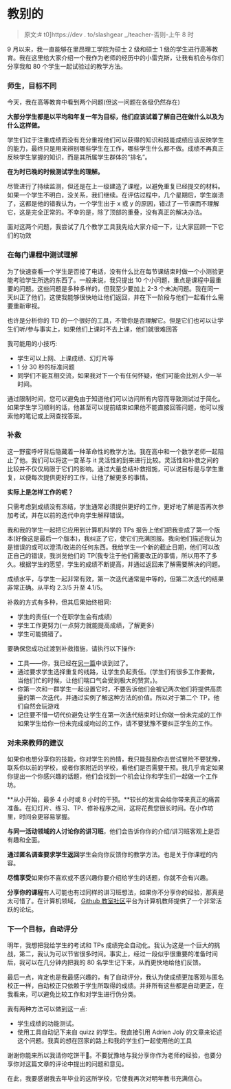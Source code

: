 # 教别的

> 原文:# t0]https://dev . to/slashgear _/teacher-否则-上午 8 时

9 月以来，我一直能够在里昂理工学院为硕士 2 级和硕士 1 级的学生进行高等教育。我在这里给大家介绍一个我作为老师的经历中的小雷克斯，让我有机会与你们分享我和 80 个学生一起试验过的教学方法。

### 师生，目标不同

今天，我在高等教育中看到两个问题(但这一问题在各级仍然存在)

**大部分学生都是以平均和年复一年为目标，他们应该试着了解自己在做什么以及为什么这样做。**

学生们过于注重成绩而没有充分重视他们可以获得的知识和技能成绩应该反映学生的能力，最终只是用来辨别哪些学生在工作，哪些学生什么都不做。成绩不再真正反映学生掌握的知识，而是其所属学生群体的“排名”。

**在为时已晚的时候测试学生的理解。**

尽管进行了持续监测，但还是在上一级建造了课程，以避免重复已经提交的材料。如果一个学生不明白，没关系，我们继续。在评估过程中，几个星期后，学生崩溃了，这都是他的错我认为，一个学生出于 x 或 y 的原因，错过了一节课而不理解它，这是完全正常的。不幸的是，除了顶部的重叠，没有真正的解决办法。

面对这两个问题，我尝试了几个教学工具我先给大家介绍一下，让大家回顾一下它们的功效

### 在每门课程中测试理解

为了快速查看一个学生是否接了电话，没有什么比在每节课结束时做一个小测验更能考验学生所选的东西了。一般来说，我只提出 10 个小问题，重点是课程中最重要的问题。这些问题是多种多样的，但我至少要加上 2-3 个未决问题。我在同一天纠正了他们，这使我能够很快地让他们返回，并在下一阶段与他们一起看什么需要重新审视。

也许是分析你的 TD 的一个很好的工具，不管你是否理解它。但是它们也可以让学生们听/参与事实上，如果他们上课时不去上课，他们就很难回答

我可能用的小技巧:

*   学生可以上网、上课成绩、幻灯片等
*   1 分 30 秒的标准问题
*   同学们不能互相交流，如果我对下一个有任何怀疑，他们可能会比别人少一半时间。

通过限制时间，您可以避免由于知道他们可以访问所有内容而导致测试过于简化。如果学生学习顺利的话，他甚至可以提前结束如果他不能直接回答问题，他可以搜索他的笔记或上网查找答案。

### 补救

这一野蛮呼吁背后隐藏着一种革命性的教学方法。我在高中和一个数学老师一起阻止了他。我们可以将这一变革与 it 灵活性的到来进行比较。灵活性和补救之间的比较并不仅仅局限于它们的影响。通过大量总结补救措施，可以说目标是与学生重复，以便每次提供更好的工作，让他了解更多的事情。

**实际上是怎样工作的呢？**

只需考虑到成绩没有冻结，学生通常必须提供更好的工作，更好地了解是否再次参加考试，并在以前的迭代中向学生解释错误。

我和我的学生一起把它应用到计算机科学的 TPs 报告上他们把我变成了第一个版本(好像这是最后一个版本)，我纠正了它，使它们充满回报。我向他们描述我认为是错误的或可以澄清/改进的任何东西。我给学生一个新的截止日期，他们可以改正自己的错误，我浏览他们的 TP(我专注于他们需要改正的事情，所以用不了多久。根据学生的愿望，学生的成绩不断提高，并通过返回来了解需要解决的问题。

成绩水平，与学生一起非常有效，第一次迭代通常是中等的，但第二次迭代的结果非常正确。从平均 2.3/5 升至 4.1/5。

补救的方式有多种，但其后果始终相同:

*   学生的责任(一个在职学生会有成绩)
*   学生工作更努力(一点努力就能提高成绩，了解更多)
*   学生可能搞错了。

要确保您成功过渡到补救措施，请执行以下操作:

*   工具——你，我已经在[另一篇](https://slashgear.github.io/posts/github-classroom)中谈到过了。
*   通过要求学生选择重复的线路，让学生负起责任。(学生们有很多工作要做，当他们忙的时候，让他们喘口气会受到极大的赞赏。)。
*   你第一次和一群学生一起设置它时，不要告诉他们会被记两次他们将提供高质量的第一次迭代，并通过实例了解这种方法的价值。所以对于第二个 TP，他们自然会玩游戏
*   记住要不惜一切代价避免让学生在第一次迭代结束时让你做一份未完成的工作如果学生给你一份未完成或吻过的工作，请不要犹豫不要纠正学生的工作。

### 对未来教师的建议

如果你也想分享你的技能，你对学生的热情，我只能鼓励你去尝试冒险不要犹豫，联系你以前的学校，或者你家附近的学校，看他们是否需要干预。我几乎肯定如果你提出一个你感兴趣的话题，他们会找到一个机会让你和学生们一起做一个工作坊。

**从小开始，最多 4 小时或 8 小时的干预。**较长的发言会给你带来真正的痛苦准备。在幻灯片、练习、TP、修补程序之间，这将花费您很长时间。在小作坊里，时间会更容易掌握。

**与同一活动领域的人讨论你的讲习班**，他们会告诉你你的介绍/讲习班客观上是否有趣和全面。

**通过匿名调查要求学生返回**学生会向你反馈你的教学方法。也是关于你课程的内容。

**尽情享受**如果你不喜欢或不感兴趣你要介绍给学生的话题，你就不会有兴趣。

**分享你的课程**有人可能也有过同样的讲习班想法，如果你不分享你的经验，那真是太可惜了。在计算机领域， [Github 教室社区](https://education.github.community/)平台为计算机教师提供了一个非常活跃的论坛。

### 下一个目标，自动评分

明年，我想把我给学生的考试和 TPs 成绩完全自动化。我认为这是一个巨大的挑战，第二，我认为可以节省很多时间。事实上，经过一段似乎很重要的准备时间后，我可以在几分钟内把我的 80 名学生记下来，从而更快地给他们反馈。

最后一点，肯定也是我最感兴趣的，有了自动评分，我认为使成绩更加客观与匿名校正一样，自动校正只依赖于学生所取得的成绩。并非所有这些都是自动更正，在我看来，可以避免比较工作和对学生进行伪分类。

我有两种方法可以做到这一点:

*   学生成绩的功能测试。
*   使用工具自动记下来自 quizz 的学生。我直接引用 Adrien Joly 的文章来论述这个问题。我真的想在回家的路上和我的学生们一起使用他的工具

谢谢你能来所以我请你吃饼干🍪。不要犹豫地与我分享你作为老师的经验，也要分享你对这篇文章的评论中提出的问题和意见。

在此，我要感谢我去年毕业的这所学校，它使我再次对明年教书充满信心。